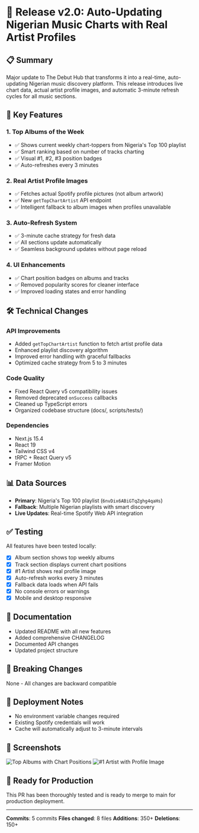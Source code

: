 # 🚀 Release v2.0: Auto-Updating Nigerian Music Charts with Real Artist Profiles

## 📋 Summary
Major update to The Debut Hub that transforms it into a real-time, auto-updating Nigerian music discovery platform. This release introduces live chart data, actual artist profile images, and automatic 3-minute refresh cycles for all music sections.

## 🎯 Key Features

### 1. **Top Albums of the Week**
- ✅ Shows current weekly chart-toppers from Nigeria's Top 100 playlist
- ✅ Smart ranking based on number of tracks charting
- ✅ Visual #1, #2, #3 position badges
- ✅ Auto-refreshes every 3 minutes

### 2. **Real Artist Profile Images**
- ✅ Fetches actual Spotify profile pictures (not album artwork)
- ✅ New `getTopChartArtist` API endpoint
- ✅ Intelligent fallback to album images when profiles unavailable

### 3. **Auto-Refresh System**
- ✅ 3-minute cache strategy for fresh data
- ✅ All sections update automatically
- ✅ Seamless background updates without page reload

### 4. **UI Enhancements**
- ✅ Chart position badges on albums and tracks
- ✅ Removed popularity scores for cleaner interface
- ✅ Improved loading states and error handling

## 🛠 Technical Changes

### API Improvements
- Added `getTopChartArtist` function to fetch artist profile data
- Enhanced playlist discovery algorithm
- Improved error handling with graceful fallbacks
- Optimized cache strategy from 5 to 3 minutes

### Code Quality
- Fixed React Query v5 compatibility issues
- Removed deprecated `onSuccess` callbacks
- Cleaned up TypeScript errors
- Organized codebase structure (docs/, scripts/tests/)

### Dependencies
- Next.js 15.4
- React 19
- Tailwind CSS v4
- tRPC + React Query v5
- Framer Motion

## 📊 Data Sources
- **Primary**: Nigeria's Top 100 playlist (`6nvDix6ABiGTqZghg4qaHs`)
- **Fallback**: Multiple Nigerian playlists with smart discovery
- **Live Updates**: Real-time Spotify Web API integration

## ✅ Testing
All features have been tested locally:
- [x] Album section shows top weekly albums
- [x] Track section displays current chart positions
- [x] #1 Artist shows real profile image
- [x] Auto-refresh works every 3 minutes
- [x] Fallback data loads when API fails
- [x] No console errors or warnings
- [x] Mobile and desktop responsive

## 📝 Documentation
- Updated README with all new features
- Added comprehensive CHANGELOG
- Documented API changes
- Updated project structure

## 🔄 Breaking Changes
None - All changes are backward compatible

## 🚢 Deployment Notes
- No environment variable changes required
- Existing Spotify credentials will work
- Cache will automatically adjust to 3-minute intervals

## 📸 Screenshots
![Top Albums with Chart Positions](docs/images/albums-chart-positions.png)
![#1 Artist with Profile Image](docs/images/artist-profile.png)

## 🎉 Ready for Production
This PR has been thoroughly tested and is ready to merge to main for production deployment.

---
**Commits**: 5 commits
**Files changed**: 8 files
**Additions**: 350+
**Deletions**: 150+
